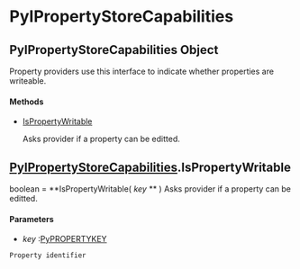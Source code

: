 # PyIPropertyStoreCapabilities

## PyIPropertyStoreCapabilities Object

Property providers use this interface to indicate whether properties are writeable\.

#### Methods


  - [IsPropertyWritable](PyIPropertyStoreCapabilities.md#pyipropertystorecapabilitiesispropertywritable)

    Asks provider if a property can be editted\.&nbsp;

## [PyIPropertyStoreCapabilities](#pyipropertystorecapabilities)\.IsPropertyWritable

boolean \= **IsPropertyWritable\( *key* ** \)
Asks provider if a property can be editted\.

#### Parameters


  -  *key* :[PyPROPERTYKEY](#pypropertykey)

    Property identifier